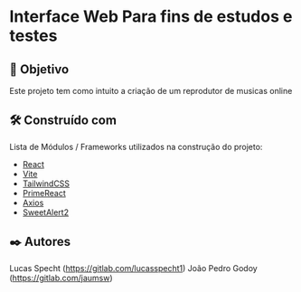 # Interface Web Para fins de estudos e testes

## 🎯 Objetivo

Este projeto tem como intuito a criação de um reprodutor de musicas online

## 🛠️ Construído com

Lista de Módulos / Frameworks utilizados na construção do projeto:

* [React](https://react.dev/reference/react)
* [Vite](https://vitejs.dev/guide/)
* [TailwindCSS](https://tailwindcss.com/)
* [PrimeReact](https://primereact.org/)
* [Axios](https://axios-http.com/ptbr/)
* [SweetAlert2](https://sweetalert2.github.io/)

## ✒️ Autores

Lucas Specht (https://gitlab.com/lucasspecht1)
João Pedro Godoy (https://gitlab.com/jaumsw)





